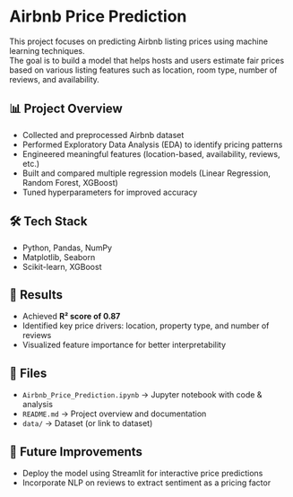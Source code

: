 # Airbnb Price Prediction

This project focuses on predicting Airbnb listing prices using machine learning techniques.  
The goal is to build a model that helps hosts and users estimate fair prices based on various listing features such as location, room type, number of reviews, and availability.

## 📊 Project Overview
- Collected and preprocessed Airbnb dataset
- Performed Exploratory Data Analysis (EDA) to identify pricing patterns
- Engineered meaningful features (location-based, availability, reviews, etc.)
- Built and compared multiple regression models (Linear Regression, Random Forest, XGBoost)
- Tuned hyperparameters for improved accuracy

## 🛠 Tech Stack
- Python, Pandas, NumPy
- Matplotlib, Seaborn
- Scikit-learn, XGBoost

## 🚀 Results
- Achieved **R² score of 0.87**
- Identified key price drivers: location, property type, and number of reviews
- Visualized feature importance for better interpretability

## 📂 Files
- `Airbnb_Price_Prediction.ipynb` → Jupyter notebook with code & analysis
- `README.md` → Project overview and documentation
- `data/` → Dataset (or link to dataset)

## 📌 Future Improvements
- Deploy the model using Streamlit for interactive price predictions
- Incorporate NLP on reviews to extract sentiment as a pricing factor
